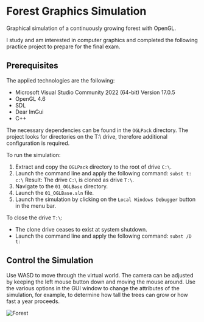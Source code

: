 # Forest Graphics Simulation

Graphical simulation of a continuously growing forest with OpenGL.

I study and am interested in computer graphics and completed the following practice project to prepare for the final exam.

## Prerequisites

The applied technologies are the following:
- Microsoft Visual Studio Community 2022 (64-bit) Version 17.0.5
- OpenGL 4.6
- SDL
- Dear ImGui
- C++

The necessary dependencies can be found in the `OGLPack` directory.
The project looks for directories on the T:\ drive, therefore additional configuration is required.

To run the simulation:
1. Extract and copy the `OGLPack` directory to the root of drive `C:\`.
2. Launch the command line and apply the following command:
   `subst t: c:\`
   Result: The drive `C:\` is cloned as drive `T:\`.
3. Navigate to the `01_OGLBase` directory.
4. Launch the `01_OGLBase.sln` file.
5. Launch the simulation by clicking on the `Local Windows Debugger` button in the menu bar.

To close the drive `T:\`:
- The clone drive ceases to exist at system shutdown.
- Launch the command line and apply the following command:
   `subst /D t:`

## Control the Simulation

Use WASD to move through the virtual world.
The camera can be adjusted by keeping the left mouse button down and moving the mouse around.
Use the various options in the GUI window to change the attributes of the simulation, for example, to determine how tall the trees can grow or how fast a year proceeds.

![Forest](forest.gif)
